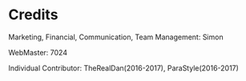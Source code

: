 # Credits
Marketing, Financial, Communication, Team Management: Simon

WebMaster: 7024

Individual Contributor: TheRealDan(2016-2017), ParaStyle(2016-2017)
